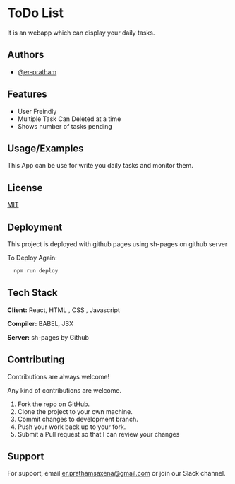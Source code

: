 


# ToDo List

It is an webapp which can display your daily tasks.



## Authors

- [@er-pratham](https://www.github.com/er-pratham)


## Features

- User Freindly
- Multiple Task Can Deleted at a time
- Shows number of tasks pending


## Usage/Examples
This App can be use for write you daily tasks and monitor them.


## License

[MIT](https://github.com/er-pratham/Todo-List/blob/main/LICENSE)


## Deployment

This project is deployed with github pages using sh-pages on github server

To Deploy Again:
```bash
  npm run deploy
```


## Tech Stack

**Client:** React, HTML , CSS , Javascript

**Compiler:** BABEL, JSX

**Server:** sh-pages by Github


## Contributing

Contributions are always welcome!

Any kind of contributions are welcome.

1. Fork the repo on GitHub.
2. Clone the project to your own machine.
3. Commit changes to development branch.
4. Push your work back up to your fork.
5. Submit a Pull request so that I can review your changes

## Support

For support, email er.prathamsaxena@gmail.com or join our Slack channel.

